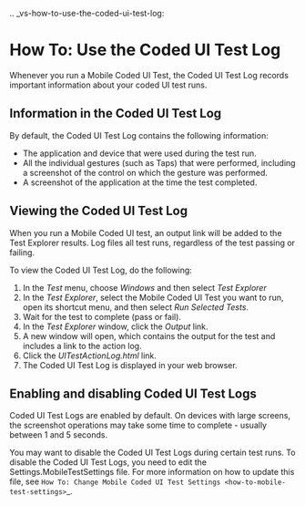 .. _vs-how-to-use-the-coded-ui-test-log:

How To: Use the Coded UI Test Log
=================================

Whenever you run a Mobile Coded UI Test, the Coded UI Test Log records important information about your coded UI test runs.

Information in the Coded UI Test Log
------------------------------------

By default, the Coded UI Test Log contains the following information:

* The application and device that were used during the test run.
* All the individual gestures (such as Taps) that were performed, including a screenshot of the control on which the gesture was performed.
* A screenshot of the application at the time the test completed.

Viewing the Coded UI Test Log
-----------------------------

When you run a Mobile Coded UI test, an output link will be added to the Test Explorer results. 
Log files all test runs, regardless of the test passing or failing.

To view the Coded UI Test Log, do the following:

1. In the *Test* menu, choose *Windows*  and then select *Test Explorer*
2. In the *Test Explorer*, select the Mobile Coded UI Test you want to run,
	open its shortcut menu, and then select *Run Selected Tests*.
3. Wait for the test to complete (pass or fail).
4. In the *Test Explorer* window, click the *Output* link.
5. A new window will open, which contains the output for the test and includes a link
	to the action log.
6. Click the *UITestActionLog.html* link.
7. The Coded UI Test Log is displayed in your web browser.

Enabling and disabling Coded UI Test Logs
-----------------------------------------

Coded UI Test Logs are enabled by default. On devices with large screens, the screenshot operations may take some time to complete -
usually between 1 and 5 seconds.

You may want to disable the Coded UI Test Logs during certain test runs. To disable the Coded UI Test Logs, you need to edit the
Settings.MobileTestSettings file. For more information on how to update this file, see 
`How To: Change Mobile Coded UI Test Settings <how-to-mobile-test-settings>`_.